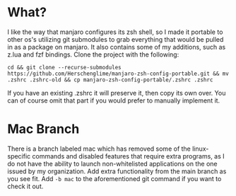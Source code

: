 # What?
I like the way that manjaro configures its zsh shell, so I made it portable to other os's utilizing git submodules to grab everything that would be pulled in as a package on manjaro. It also contains some of my additions, such as z.lua and fzf bindings. Clone the project with the following:
```
cd && git clone --recurse-submodules https://github.com/Herschenglime/manjaro-zsh-config-portable.git && mv .zshrc .zshrc-old && cp manjaro-zsh-config-portable/.zshrc .zshrc
```
If you have an existing .zshrc it will preserve it, then copy its own over. You can of course omit that part if you would prefer to manually implement it.

# Mac Branch
There is a branch labeled mac which has removed some of the linux-specific commands and disabled features that require extra programs, as I do not have the ability to launch non-whitelisted applications on the one issued by my organization. Add extra functionality from the main branch as you see fit. Add `-b mac` to the aforementioned git command if you want to check it out.
